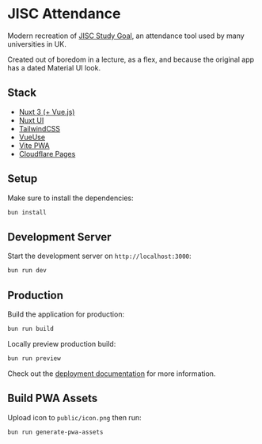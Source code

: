 # JISC Attendance

Modern recreation of [JISC Study Goal](https://studygoal.jisc.ac.uk/), an attendance tool used by many universities in UK.

Created out of boredom in a lecture, as a flex, and because the original app has a dated Material UI look.

## Stack

- [Nuxt 3 (+ Vue.js)](https://nuxt.com/)
- [Nuxt UI](https://ui.nuxtlabs.com/)
- [TailwindCSS](https://tailwindcss.com/)
- [VueUse](https://vueuse.org/)
- [Vite PWA](https://vite-pwa-org.netlify.app/)
- [Cloudflare Pages](https://pages.cloudflare.com/)

## Setup

Make sure to install the dependencies:

```bash
bun install
```

## Development Server

Start the development server on `http://localhost:3000`:

```bash
bun run dev
```

## Production

Build the application for production:

```bash
bun run build
```

Locally preview production build:

```bash
bun run preview
```

Check out the [deployment documentation](https://nuxt.com/docs/getting-started/deployment) for more information.

## Build PWA Assets

Upload icon to `public/icon.png` then run:

```bash
bun run generate-pwa-assets
```
